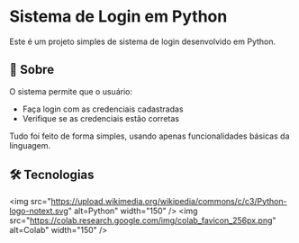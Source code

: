 # Sistema de Login em Python

Este é um projeto simples de sistema de login desenvolvido em Python.

## 📌 Sobre

O sistema permite que o usuário:
- Faça login com as credenciais cadastradas
- Verifique se as credenciais estão corretas

Tudo foi feito de forma simples, usando apenas funcionalidades básicas da linguagem.

## 🛠 Tecnologias
<P> 

<img src="https://upload.wikimedia.org/wikipedia/commons/c/c3/Python-logo-notext.svg" alt=Python" width="150" />
<img src="https://colab.research.google.com/img/colab_favicon_256px.png" alt=Colab" width="150" />

</P>

